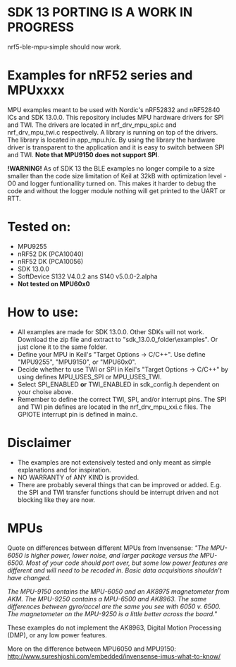 # SDK 13 PORTING IS A WORK IN PROGRESS
nrf5-ble-mpu-simple should now work.

# Examples for nRF52 series and MPUxxxx
MPU examples meant to be used with Nordic's nRF52832 and nRF52840 ICs and SDK 13.0.0. 
This repository includes MPU hardware drivers for SPI and TWI. The drivers are located in nrf_drv_mpu_spi.c and nrf_drv_mpu_twi.c respectively. A library is running on top of the drivers. The library is located in app_mpu.h/c. By using the library the hardware driver is transparent to the application and it is easy to switch between SPI and TWI. <b>Note that MPU9150 does not support SPI</b>.

<b>!WARNING!</b>
As of SDK 13 the BLE examples no longer compile to a size smaller than the code size limitation of Keil at 32kB with optimization level -O0 and logger funtionallity turned on. This makes it harder to debug the code and without the logger module nothing will get printed to the UART or RTT.

# Tested on:
* MPU9255
* nRF52 DK (PCA10040)
* nRF52 DK (PCA10056)
* SDK 13.0.0
* SoftDevice S132 V4.0.2 ans S140 v5.0.0-2.alpha
* <b>Not tested on MPU60x0</b>

# How to use:
* All examples are made for SDK 13.0.0. Other SDKs will not work. Download the zip file and extract to "sdk_13.0.0_folder\examples". Or just clone it to the same folder. 
* Define your MPU in Keil's "Target Options -> C/C++". Use define "MPU9255", "MPU9150", or "MPU60x0".
* Decide whether to use TWI or SPI in Keil's "Target Options -> C/C++" by using defines MPU_USES_SPI or MPU_USES_TWI.
* Select SPI_ENABLED <b>or</b> TWI_ENABLED in sdk_config.h dependent on your choise above. 
* Remember to define the correct TWI, SPI, and/or interrupt pins. The SPI and TWI pin defines are located in the nrf_drv_mpu_xxi.c files. The GPIOTE interrupt pin is defined in main.c.

# Disclaimer
 * The examples are not extensively tested and only meant as simple explanations and for inspiration. 
 * NO WARRANTY of ANY KIND is provided.
 * There are probably several things that can be improved or added. E.g. the SPI and TWI transfer functions should be interrupt driven and not blocking like they are now. 

# MPUs
Quote on differences between different MPUs from Invensense:
<i>"The MPU-6050 is higher power, lower noise, and larger package versus the MPU-6500. Most of your code should port over, but some low power features are different and will need to be recoded in. Basic data acquisitions shouldn’t have changed.

The MPU-9150 contains the MPU-6050 and an AK8975 magnetometer from AKM. The MPU-9250 contains a MPU-6500 and AK8963. The same differences between gyro/accel are the same you see with 6050 v. 6500. The magnetometer on the MPU-9250 is a little better across the board."</i>

These examples do not implement the AK8963, Digital Motion Processing (DMP), or any low power features.

More on the difference between MPU6050 and MPU9150: http://www.sureshjoshi.com/embedded/invensense-imus-what-to-know/
